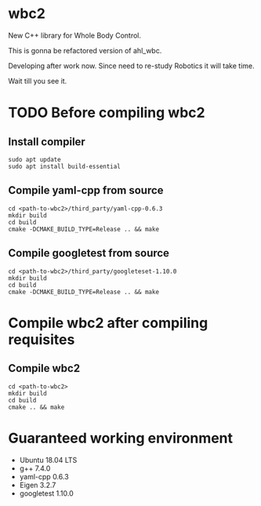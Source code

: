 # wbc2
New C++ library for Whole Body Control.

This is gonna be refactored version of ahl_wbc.

Developing after work now. Since need to re-study Robotics
it will take time.

Wait till you see it.

# TODO Before compiling wbc2
## Install compiler
```
sudo apt update
sudo apt install build-essential
```

## Compile yaml-cpp from source
```
cd <path-to-wbc2>/third_party/yaml-cpp-0.6.3
mkdir build
cd build
cmake -DCMAKE_BUILD_TYPE=Release .. && make
```

## Compile googletest from source
```
cd <path-to-wbc2>/third_party/googleteset-1.10.0
mkdir build
cd build
cmake -DCMAKE_BUILD_TYPE=Release .. && make
```

# Compile wbc2 after compiling requisites
## Compile wbc2
```
cd <path-to-wbc2>
mkdir build
cd build
cmake .. && make
```

# Guaranteed working environment
* Ubuntu 18.04 LTS
* g++ 7.4.0
* yaml-cpp 0.6.3
* Eigen 3.2.7
* googletest 1.10.0